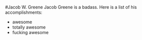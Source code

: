 #Jacob W. Greene
Jacob Greene is a badass. Here is a list of his accomplishments:
* awesome
* totally awesome
* fucking awesome 

